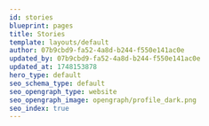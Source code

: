 ```yaml
---
id: stories
blueprint: pages
title: Stories
template: layouts/default
author: 07b9cbd9-fa52-4a8d-b244-f550e141ac0e
updated_by: 07b9cbd9-fa52-4a8d-b244-f550e141ac0e
updated_at: 1748153878
hero_type: default
seo_schema_type: default
seo_opengraph_type: website
seo_opengraph_image: opengraph/profile_dark.png
seo_index: true
---
```

